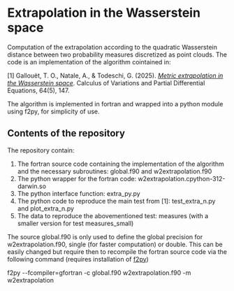 # Extrapolation in the Wasserstein space

Computation of the extrapolation according to the quadratic Wasserstein distance between two probability measures discretized as point clouds. The code is an implementation of the algorithm cointained in:

[1] Gallouët, T. O., Natale, A., & Todeschi, G. (2025). [_Metric extrapolation in the Wasserstein space_](https://arxiv.org/abs/2407.10516). Calculus of Variations and Partial Differential Equations, 64(5), 147.

The algorithm is implemented in fortran and wrapped into a python module using f2py, for simplicity of use.

## Contents of the repository

The repository contain:
1. The fortran source code containing the implementation of the algorithm and the necessary subroutines: global.f90 and w2extrapolation.f90
2. The python wrapper for the fortran code: w2extrapolation.cpython-312-darwin.so
3. The python interface function: extra_py.py
4. The python code to reproduce the main test from [1]: test_extra_n.py and plot_extra_n.py
5. The data to reproduce the abovementioned test: measures (with a smaller version for test measures_small)

The source global.f90 is only used to define the global precision for w2extrapolation.f90, single (for faster computation) or double. This can be easily changed but require then to recompile the fortran source code via the following command (requires installation of [f2py](https://numpy.org/doc/stable/f2py/))

f2py --fcompiler=gfortran -c global.f90 w2extrapolation.f90 -m w2extrapolation


